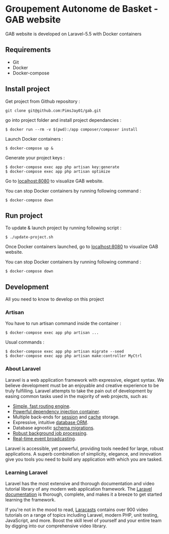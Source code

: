 # Groupement Autonome de Basket - GAB website

GAB website is developed on Laravel-5.5 with Docker containers

## Requirements

- Git
- Docker
- Docker-compose

## Install project

Get project from Github repository :

`git clone git@github.com:PimsJay01/gab.git`

go into project folder and install project dependancies :

`$ docker run --rm -v $(pwd):/app composer/composer install`

Launch Docker containers :

`$ docker-compose up &`

Generate your project keys :

```
$ docker-compose exec app php artisan key:generate
$ docker-compose exec app php artisan optimize
```

Go to [localhost:8080](http://localhost:8080) to visualize GAB website.

You can stop Docker containers by running following command :

`$ docker-compose down`

## Run project

To update & launch project by running following script :

`$ ./update-project.sh`

Once Docker containers launched, go to [localhost:8080](http://localhost:8080) to visualize GAB website.

You can stop Docker containers by running following command :

`$ docker-compose down`

## Development

All you need to know to develop on this project

### Artisan

You have to run artisan command inside the container :

`$ docker-compose exec app php artisan ...`

Usual commands :

```
$ docker-compose exec app php artisan migrate --seed
$ docker-compose exec app php artisan make:controller MyCtrl
```

### About Laravel

Laravel is a web application framework with expressive, elegant syntax. We believe development must be an enjoyable and creative experience to be truly fulfilling. Laravel attempts to take the pain out of development by easing common tasks used in the majority of web projects, such as:

- [Simple, fast routing engine](https://laravel.com/docs/routing).
- [Powerful dependency injection container](https://laravel.com/docs/container).
- Multiple back-ends for [session](https://laravel.com/docs/session) and [cache](https://laravel.com/docs/cache) storage.
- Expressive, intuitive [database ORM](https://laravel.com/docs/eloquent).
- Database agnostic [schema migrations](https://laravel.com/docs/migrations).
- [Robust background job processing](https://laravel.com/docs/queues).
- [Real-time event broadcasting](https://laravel.com/docs/broadcasting).

Laravel is accessible, yet powerful, providing tools needed for large, robust applications. A superb combination of simplicity, elegance, and innovation give you tools you need to build any application with which you are tasked.

### Learning Laravel

Laravel has the most extensive and thorough documentation and video tutorial library of any modern web application framework. The [Laravel documentation](https://laravel.com/docs) is thorough, complete, and makes it a breeze to get started learning the framework.

If you're not in the mood to read, [Laracasts](https://laracasts.com) contains over 900 video tutorials on a range of topics including Laravel, modern PHP, unit testing, JavaScript, and more. Boost the skill level of yourself and your entire team by digging into our comprehensive video library.
